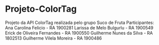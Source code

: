 # Projeto-ColorTag
Projeto da API ColorTag realizada pelo grupo Suco de Fruta
Participantes:
Ana Carolina Felicio - RA 1900281
Larissa de Melo Bulgurlu - RA 1900549
Erick de Oliveira Fernandes - RA 1900550
Guilherme Nunes da Silva - RA 1802513
Guilherme Vilela Moreira - RA 1900486
